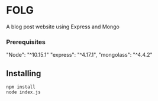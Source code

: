 # FOLG
A blog post website using Express and Mongo

### Prerequisites
"Node": "^10.15.1"
"express": "^4.17.1",
"mongolass": "^4.4.2"
 
 ## Installing 
 ```
npm install
node index.js
 ```
 

 
 
 

 
 
 
 


